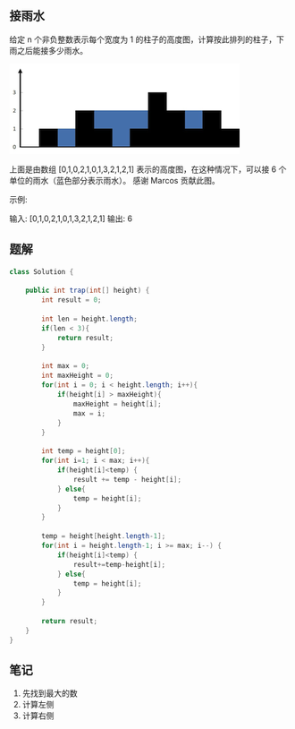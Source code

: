 ## 接雨水

给定 n 个非负整数表示每个宽度为 1 的柱子的高度图，计算按此排列的柱子，下雨之后能接多少雨水。

![](rainwatertrap.png)

上面是由数组 [0,1,0,2,1,0,1,3,2,1,2,1] 表示的高度图，在这种情况下，可以接 6 个单位的雨水（蓝色部分表示雨水）。 感谢 Marcos 贡献此图。

示例:

输入: [0,1,0,2,1,0,1,3,2,1,2,1]
输出: 6

## 题解

```java
class Solution {
    
    public int trap(int[] height) {
        int result = 0;

        int len = height.length;
        if(len < 3){
            return result;
        }

        int max = 0;
        int maxHeight = 0;
        for(int i = 0; i < height.length; i++){
            if(height[i] > maxHeight){
                maxHeight = height[i];
                max = i;
            }
        }

        int temp = height[0];
        for(int i=1; i < max; i++){
            if(height[i]<temp) {
                result += temp - height[i];
            } else{
                temp = height[i];
            }
        }

        temp = height[height.length-1];
        for(int i = height.length-1; i >= max; i--) {
            if(height[i]<temp) {
                result+=temp-height[i];
            } else{
                temp = height[i];
            }
        }

        return result;
    }
}
```

## 笔记

1. 先找到最大的数
2. 计算左侧
3. 计算右侧
